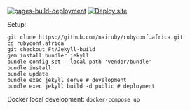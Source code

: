 [![pages-build-deployment](https://github.com/nairuby/rubyconf.africa/actions/workflows/pages/pages-build-deployment/badge.svg)](https://github.com/nairuby/rubyconf.africa/actions/workflows/pages/pages-build-deployment) [![Deploy site](https://github.com/nairuby/rubyconf.africa/actions/workflows/deploy.yml/badge.svg)](https://github.com/nairuby/rubyconf.africa/actions/workflows/deploy.yml)

Setup:

[//]: # ()
[//]: # (```)

[//]: # (git clone https://github.com/nairuby/rubyconf.africa.git)

[//]: # (cd rubyconf.africa)

[//]: # (git checkout Ft/Jekyll-build)

[//]: # (bundle config set --local path 'vendor/bundle')

[//]: # (bundle install)

[//]: # (bundle update)

[//]: # (bundle exec ruby _build/preprocess_assets.rb)

[//]: # (bundle exec jekyll serve # development)

[//]: # (bundle exec jekyll build -d public # deployment)

[//]: # (```)


```
git clone https://github.com/nairuby/rubyconf.africa.git
cd rubyconf.africa
git checkout Ft/Jekyll-build
gem install bundler jekyll
bundle config set --local path 'vendor/bundle'
bundle install
bundle update
bundle exec jekyll serve # development
bundle exec jekyll build -d public # deployment
```

Docker local development: `docker-compose up`
